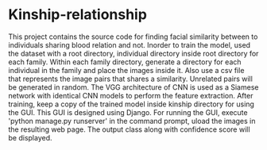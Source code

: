 # Kinship-relationship

This project contains the source code for finding facial similarity between to individuals sharing blood relation and not.
Inorder to train the model, used the dataset with a root directory, individual directory inside root directory for each family. Within each family directory, generate a directory for each individual in the family and place the images inside it.
Also use a csv file that represents the image pairs that shares a similarity. Unrelated pairs will be generated in random.
The VGG architecture of CNN is used as a Siamese network with identical CNN models to perform the feature extraction.
After training, keep a copy of the trained model inside kinship directory for using the GUI. This GUI is designed using Django.
For running the GUI, execute 'python manage.py runserver' in the command prompt, uload the images in the resulting web page. The output class along with confidence score will be displayed.
